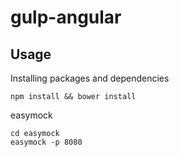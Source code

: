 gulp-angular
==========

## Usage

Installing packages and dependencies
```
npm install && bower install
```

easymock
```
cd easymock
easymock -p 8080
```
